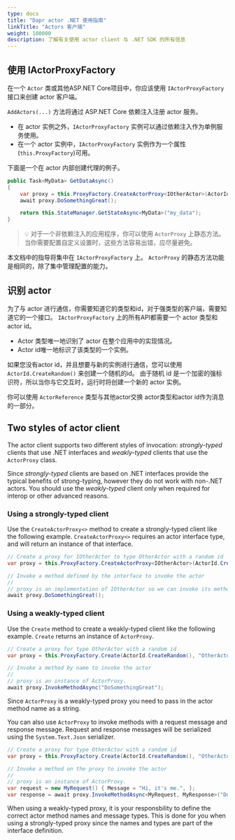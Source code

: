 ```yaml
---
type: docs
title: "Dapr actor .NET 使用指南"
linkTitle: "Actors 客户端"
weight: 100000
description: 了解有关使用 actor client 与 .NET SDK 的所有信息
---
```


## 使用 IActorProxyFactory

在一个 `Actor` 类或其他ASP.NET Core项目中，你应该使用 `IActorProxyFactory` 接口来创建 actor 客户端。

`AddActors(...)` 方法将通过 ASP.NET Core 依赖注入注册 actor 服务。

- 在 actor 实例之外，`IActorProxyFactory` 实例可以通过依赖注入作为单例服务使用。
- 在一个 actor 实例中，`IActorProxyFactory` 实例作为一个属性(`this.ProxyFactory`)可用。

下面是一个在 actor 内部创建代理的例子。

```csharp
public Task<MyData> GetDataAsync()
{
    var proxy = this.ProxyFactory.CreateActorProxy<IOtherActor>(ActorId.CreateRandom(), "OtherActor");
    await proxy.DoSomethingGreat();

    return this.StateManager.GetStateAsync<MyData>("my_data");
}
```

> 💡 对于一个非依赖注入的应用程序，你可以使用 `ActorProxy` 上静态方法。 当你需要配置自定义设置时，这些方法容易出错，应尽量避免。

本文档中的指导将集中在 `IActorProxyFactory` 上。 `ActorProxy` 的静态方法功能是相同的，除了集中管理配置的能力。

## 识别 actor

为了与 actor 进行通信，你需要知道它的类型和id，对于强类型的客户端，需要知道它的一个接口。 `IActorProxyFactory` 上的所有API都需要一个 actor 类型和 actor id。

- Actor 类型唯一地识别了 actor 在整个应用中的实现情况。
- Actor id唯一地标识了该类型的一个实例。

如果您没有actor id，并且想要与新的实例进行通信，您可以使用 `ActorId.CreateRandom()` 来创建一个随机的id。 由于随机 id 是一个加密的强标识符，所以当你与它交互时，运行时将创建一个新的 actor 实例。

你可以使用 `ActorReference` 类型与其他actor交换 actor类型和actor id作为消息的一部分。

## Two styles of actor client

The actor client supports two different styles of invocation: *strongly-typed* clients that use .NET interfaces and *weakly-typed* clients that use the `ActorProxy` class.

Since *strongly-typed* clients are based on .NET interfaces provide the typical benefits of strong-typing, however they do not work with non-.NET actors. You should use the *weakly-typed* client only when required for interop or other advanced reasons.

### Using a strongly-typed client

Use the `CreateActorProxy<>` method to create a strongly-typed client like the following example. `CreateActorProxy<>` requires an actor interface type, and will return an instance of that interface.

```csharp
// Create a proxy for IOtherActor to type OtherActor with a random id
var proxy = this.ProxyFactory.CreateActorProxy<IOtherActor>(ActorId.CreateRandom(), "OtherActor");

// Invoke a method defined by the interface to invoke the actor
//
// proxy is an implementation of IOtherActor so we can invoke its methods directly
await proxy.DoSomethingGreat();
```

### Using a weakly-typed client

Use the `Create` method to create a weakly-typed client like the following example. `Create` returns an instance of `ActorProxy`.

```csharp
// Create a proxy for type OtherActor with a random id
var proxy = this.ProxyFactory.Create(ActorId.CreateRandom(), "OtherActor");

// Invoke a method by name to invoke the actor
//
// proxy is an instance of ActorProxy.
await proxy.InvokeMethodAsync("DoSomethingGreat");
```

Since `ActorProxy` is a weakly-typed proxy you need to pass in the actor method name as a string.

You can also use `ActorProxy` to invoke methods with a request message and response message. Request and response messages will be serialized using the `System.Text.Json` serializer.

```csharp
// Create a proxy for type OtherActor with a random id
var proxy = this.ProxyFactory.Create(ActorId.CreateRandom(), "OtherActor");

// Invoke a method on the proxy to invoke the actor
//
// proxy is an instance of ActorProxy.
var request = new MyRequest() { Message = "Hi, it's me.", };
var response = await proxy.InvokeMethodAsync<MyRequest, MyResponse>("DoSomethingGreat", request);
```

When using a weakly-typed proxy, it is your responsbility to define the correct actor method names and message types. This is done for you when using a strongly-typed proxy since the names and types are part of the interface definition.
